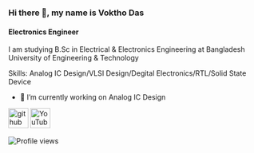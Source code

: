### Hi there 👋, my name is Voktho Das
#### Electronics Engineer
I am studying B.Sc in Electrical & Electronics Engineering at Bangladesh University of Engineering & Technology

Skills: Analog IC Design/VLSI Design/Degital Electronics/RTL/Solid State Device

- 🔭 I’m currently working on Analog IC Design 


[<img src='https://cdn.jsdelivr.net/npm/simple-icons@3.0.1/icons/github.svg' alt='github' height='40'>](https://github.com/voktho)  [<img src='https://cdn.jsdelivr.net/npm/simple-icons@3.0.1/icons/youtube.svg' alt='YouTube' height='40'>](https://www.youtube.com/channel/voktho04)  

![Profile views](https://gpvc.arturio.dev/voktho)  
